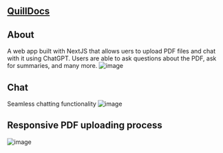 ## [QuillDocs](https://quilldocs-omar0k.vercel.app/)
## About
A web app built with NextJS that allows uers to upload PDF files and chat with it using ChatGPT. Users are able to ask questions about the PDF, ask for summaries, and many more.
![image](https://github.com/omar0k/QuillDocs/assets/44348679/17227ce9-d34a-4672-bd1b-62dbdccf0ab0)

## Chat
Seamless chatting functionality
![image](https://github.com/omar0k/QuillDocs/assets/44348679/526a8af4-2e7d-4bdf-9d2e-b7d46f4d58aa)

## Responsive PDF uploading process

![image](https://github.com/omar0k/QuillDocs/assets/44348679/c132ed6c-d130-4f7c-af88-c2e19d2db66d)

